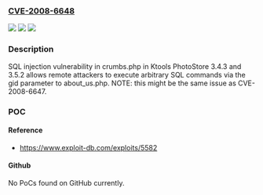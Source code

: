 ### [CVE-2008-6648](https://cve.mitre.org/cgi-bin/cvename.cgi?name=CVE-2008-6648)
![](https://img.shields.io/static/v1?label=Product&message=n%2Fa&color=blue)
![](https://img.shields.io/static/v1?label=Version&message=n%2Fa&color=blue)
![](https://img.shields.io/static/v1?label=Vulnerability&message=n%2Fa&color=brighgreen)

### Description

SQL injection vulnerability in crumbs.php in Ktools PhotoStore 3.4.3 and 3.5.2 allows remote attackers to execute arbitrary SQL commands via the gid parameter to about_us.php.  NOTE: this might be the same issue as CVE-2008-6647.

### POC

#### Reference
- https://www.exploit-db.com/exploits/5582

#### Github
No PoCs found on GitHub currently.

